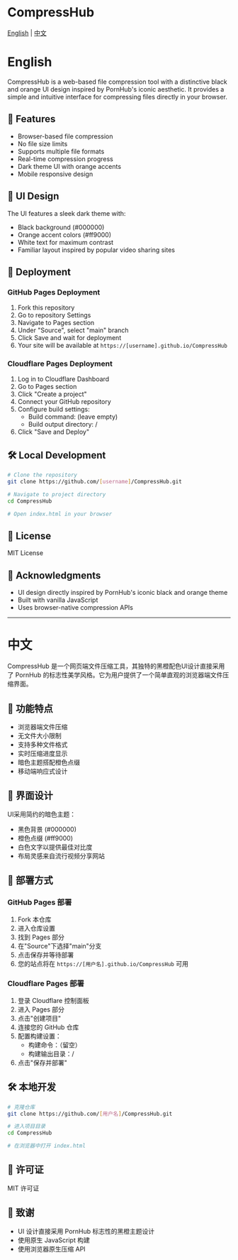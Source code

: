 # CompressHub

[English](#english) | [中文](#chinese)

# <a name="english"></a>English

CompressHub is a web-based file compression tool with a distinctive black and orange UI design inspired by PornHub's iconic aesthetic. It provides a simple and intuitive interface for compressing files directly in your browser.

## 🚀 Features

- Browser-based file compression
- No file size limits
- Supports multiple file formats
- Real-time compression progress
- Dark theme UI with orange accents
- Mobile responsive design

## 🎨 UI Design

The UI features a sleek dark theme with:
- Black background (#000000)
- Orange accent colors (#ff9000)
- White text for maximum contrast
- Familiar layout inspired by popular video sharing sites

## 🔧 Deployment

### GitHub Pages Deployment

1. Fork this repository
2. Go to repository Settings
3. Navigate to Pages section
4. Under "Source", select "main" branch
5. Click Save and wait for deployment
6. Your site will be available at `https://[username].github.io/CompressHub`

### Cloudflare Pages Deployment

1. Log in to Cloudflare Dashboard
2. Go to Pages section
3. Click "Create a project"
4. Connect your GitHub repository
5. Configure build settings:
   - Build command: (leave empty)
   - Build output directory: /
6. Click "Save and Deploy"

## 🛠️ Local Development

```bash
# Clone the repository
git clone https://github.com/[username]/CompressHub.git

# Navigate to project directory
cd CompressHub

# Open index.html in your browser
```

## 📝 License

MIT License

## 🙏 Acknowledgments

- UI design directly inspired by PornHub's iconic black and orange theme
- Built with vanilla JavaScript
- Uses browser-native compression APIs

---

# <a name="chinese"></a>中文

CompressHub 是一个网页端文件压缩工具，其独特的黑橙配色UI设计直接采用了 PornHub 的标志性美学风格。它为用户提供了一个简单直观的浏览器端文件压缩界面。

## 🚀 功能特点

- 浏览器端文件压缩
- 无文件大小限制
- 支持多种文件格式
- 实时压缩进度显示
- 暗色主题搭配橙色点缀
- 移动端响应式设计

## 🎨 界面设计

UI采用简约的暗色主题：
- 黑色背景 (#000000)
- 橙色点缀 (#ff9000)
- 白色文字以提供最佳对比度
- 布局灵感来自流行视频分享网站

## 🔧 部署方式

### GitHub Pages 部署

1. Fork 本仓库
2. 进入仓库设置
3. 找到 Pages 部分
4. 在"Source"下选择"main"分支
5. 点击保存并等待部署
6. 您的站点将在 `https://[用户名].github.io/CompressHub` 可用

### Cloudflare Pages 部署

1. 登录 Cloudflare 控制面板
2. 进入 Pages 部分
3. 点击"创建项目"
4. 连接您的 GitHub 仓库
5. 配置构建设置：
   - 构建命令：（留空）
   - 构建输出目录：/
6. 点击"保存并部署"

## 🛠️ 本地开发

```bash
# 克隆仓库
git clone https://github.com/[用户名]/CompressHub.git

# 进入项目目录
cd CompressHub

# 在浏览器中打开 index.html
```

## 📝 许可证

MIT 许可证

## 🙏 致谢

- UI 设计直接采用 PornHub 标志性的黑橙主题设计
- 使用原生 JavaScript 构建
- 使用浏览器原生压缩 API
